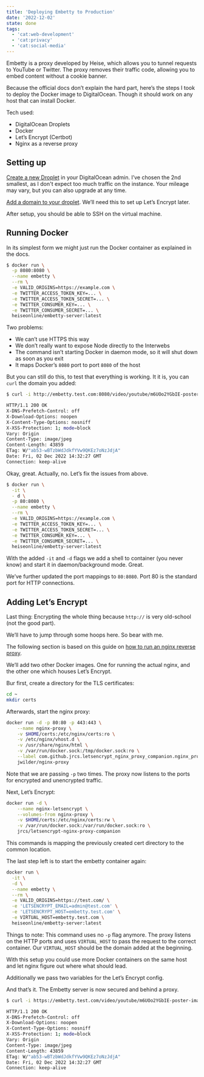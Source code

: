 ```yaml
---
title: 'Deploying Embetty to Production'
date: '2022-12-02'
state: done
tags:
  - 'cat:web-development'
  - 'cat:privacy'
  - 'cat:social-media'
---
```


Embetty is a proxy developed by Heise, which allows you to tunnel requests to YouTube or Twitter. The proxy removes their traffic code, allowing you to embed content without a cookie banner.

Because the official docs don’t explain the hard part, here’s the steps I took to deploy the Docker image to DigitalOcean. Though it should work on any host that can install Docker.

Tech used:

- DigitalOcean Droplets
- Docker
- Let’s Encrypt (Certbot)
- Nginx as a reverse proxy

## Setting up

[Create a new Droplet](https://cloud.digitialocean.com/droplets/new) in your DigitalOcean admin. I’ve chosen the 2nd smallest, as I don't expect too much traffic on the instance. Your mileage may vary, but you can also upgrade at any time.

[Add a domain to your droplet](https://docs.digitalocean.com/products/networking/dns/how-to/add-domains/). We’ll need this to set up Let’s Encrypt later.

After setup, you should be able to SSH on the virtual machine.

## Running Docker

In its simplest form we might just run the Docker container as explained in the docs.

```bash
$ docker run \
  -p 8080:8080 \
  --name embetty \
  --rm \
  -e VALID_ORIGINS=https://example.com \
  -e TWITTER_ACCESS_TOKEN_KEY=... \
  -e TWITTER_ACCESS_TOKEN_SECRET=... \
  -e TWITTER_CONSUMER_KEY=... \
  -e TWITTER_CONSUMER_SECRET=... \
  heiseonline/embetty-server:latest
```

Two problems:

- We can’t use HTTPS this way
- We don’t really want to expose Node directly to the Interwebs
- The command isn’t starting Docker in daemon mode, so it will shut down as soon as you exit
- It maps Docker’s `8080` port to port `8080` of the host

But you can still do this, to test that everything is working. It it is, you can `curl` the domain you added:

```bash
$ curl -i http://embetty.test.com:8080/video/youtube/m6UOo2YGbIE-poster-image

HTTP/1.1 200 OK
X-DNS-Prefetch-Control: off
X-Download-Options: noopen
X-Content-Type-Options: nosniff
X-XSS-Protection: 1; mode=block
Vary: Origin
Content-Type: image/jpeg
Content-Length: 43859
ETag: W/"ab53-wBTzbWdJdkfYVw9QKEz7oNzJdjA"
Date: Fri, 02 Dec 2022 14:32:27 GMT
Connection: keep-alive
```

Okay, great. Actually, no. Let’s fix the issues from above.

```bash
$ docker run \
  -it \
  - d \
  -p 80:8080 \
  --name embetty \
  --rm \
  -e VALID_ORIGINS=https://example.com \
  -e TWITTER_ACCESS_TOKEN_KEY=... \
  -e TWITTER_ACCESS_TOKEN_SECRET=... \
  -e TWITTER_CONSUMER_KEY=... \
  -e TWITTER_CONSUMER_SECRET=... \
  heiseonline/embetty-server:latest
```

With the added `-it` and `-d` flags we add a shell to container (you never know) and start it in daemon/background mode. Great.

We’ve further updated the port mappings to `80:8080`. Port 80 is the standard port for HTTP connections.

## Adding Let’s Encrypt

Last thing: Encrypting the whole thing because `http://` is very old-school (not the good part).

We’ll have to jump through some hoops here. So bear with me.

The following section is based on this guide on [how to run an nginx reverse proxy](https://cloud.google.com/community/tutorials/nginx-reverse-proxy-docker).

We’ll add two other Docker images. One for running the actual nginx, and the other one which houses Let’s Encrypt.

Bur first, create a directory for the TLS certificates:

```bash
cd ~
mkdir certs
```

Afterwards, start the nginx proxy:

```bash
docker run -d -p 80:80 -p 443:443 \
    --name nginx-proxy \
    -v $HOME/certs:/etc/nginx/certs:ro \
    -v /etc/nginx/vhost.d \
    -v /usr/share/nginx/html \
    -v /var/run/docker.sock:/tmp/docker.sock:ro \
    --label com.github.jrcs.letsencrypt_nginx_proxy_companion.nginx_proxy=true \
    jwilder/nginx-proxy
```

Note that we are passing `-p` two times. The proxy now listens to the ports for encrypted and unencrypted traffic.

Next, Let’s Encrypt:

```bash
docker run -d \
    --name nginx-letsencrypt \
    --volumes-from nginx-proxy \
    -v $HOME/certs:/etc/nginx/certs:rw \
    -v /var/run/docker.sock:/var/run/docker.sock:ro \
    jrcs/letsencrypt-nginx-proxy-companion
```

This commands is mapping the previously created cert directory to the common location.

The last step left is to start the embetty container again:

```bash
docker run \
  -it \
  -d \
  --name embetty \
  --rm \
  -e VALID_ORIGINS=https://test.com/ \
  -e 'LETSENCRYPT_EMAIL=admin@test.com' \
  -e 'LETSENCRYPT_HOST=embetty.test.com' \
  -e VIRTUAL_HOST=embetty.test.com \
  heiseonline/embetty-server:latest
```

Things to note: This command uses no `-p` flag anymore. The proxy listens on the HTTP ports and uses `VIRTUAL_HOST` to pass the request to the correct container. Our `VIRTUAL_HOST` should be the domain added at the beginning.

With this setup you could use more Docker containers on the same host and let nginx figure out where what should lead.

Additionally we pass two variables for the Let’s Encrypt config.

And that’s it. The Embetty server is now secured and behind a proxy.

```bash
$ curl -i https://embetty.test.com/video/youtube/m6UOo2YGbIE-poster-image

HTTP/1.1 200 OK
X-DNS-Prefetch-Control: off
X-Download-Options: noopen
X-Content-Type-Options: nosniff
X-XSS-Protection: 1; mode=block
Vary: Origin
Content-Type: image/jpeg
Content-Length: 43859
ETag: W/"ab53-wBTzbWdJdkfYVw9QKEz7oNzJdjA"
Date: Fri, 02 Dec 2022 14:32:27 GMT
Connection: keep-alive
```
